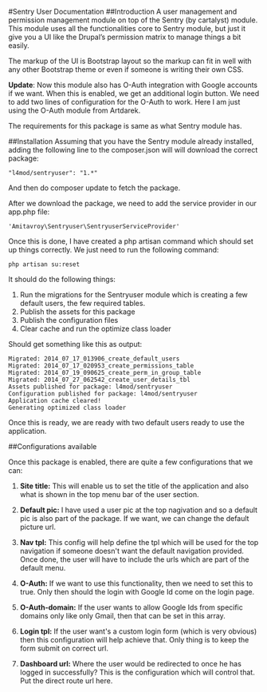 #Sentry User Documentation
##Introduction
A user management and permission management module on top of the Sentry (by cartalyst) module. This module uses all the functionalities core to Sentry module, but just it give you a UI like the Drupal’s permission matrix to manage things a bit easily.

The markup of the UI is Bootstrap layout so the markup can fit in well with any other Bootstrap theme or even if someone is writing their own CSS.

**Update**: Now this module also has O-Auth integration with Google accounts if we want. When this is enabled, we get an additional login button. We need to add two lines of configuration for the O-Auth to work. Here I am just using the O-Auth module from Artdarek.

The requirements for this package is same as what Sentry module has.

##Installation
Assuming that you have the Sentry module already installed, adding the following line to the composer.json will will download the correct package:

    "l4mod/sentryuser": "1.*"

And then do composer update to fetch the package.

After we download the package, we need to add the service provider in our app.php file:

    'Amitavroy\Sentryuser\SentryuserServiceProvider'

Once this is done, I have created a php artisan command which should set up things correctly. We just need to run the following command:

    php artisan su:reset

It should do the following things:

1. Run the migrations for the Sentryuser module which is creating a few default users, the few required tables.
2. Publish the assets for this package
3. Publish the configuration files
4. Clear cache and run the optimize class loader

Should get something like this as output:

    Migrated: 2014_07_17_013906_create_default_users
    Migrated: 2014_07_17_020953_create_permissions_table
    Migrated: 2014_07_19_090625_create_perm_in_group_table
    Migrated: 2014_07_27_062542_create_user_details_tbl
    Assets published for package: l4mod/sentryuser
    Configuration published for package: l4mod/sentryuser
    Application cache cleared!
    Generating optimized class loader

Once this is ready, we are ready with two default users ready to use the application.

##Configurations available

Once this package is enabled, there are quite a few configurations that we can:

1. **Site title:** This will enable us to set the title of the application and also what is shown in the top menu bar of the user section.

2. **Default pic:** I have used a user pic at the top nagivation and so a default pic is also part of the package. If we want, we can change the default picture url.

3. **Nav tpl:** This config will help define the tpl which will be used for the top navigation if someone doesn't want the default navigation provided. Once done, the user will have to include the urls which are part of the default menu.

4. **O-Auth:** If we want to use this functionality, then we need to set this to true. Only then should the login with Google Id come on the login page.

5. **O-Auth-domain:** If the user wants to allow Google Ids from specific domains only like only Gmail, then that can be set in this array.

6. **Login tpl:** If the user want's a custom login form (which is very obvious) then this configuration will help achieve that. Only thing is to keep the form submit on correct url.

7. **Dashboard url:** Where the user would be redirected to once he has logged in successfully? This is the configuration which will control that. Put the direct route url here.
